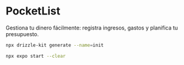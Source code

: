 # PocketList

Gestiona tu dinero fácilmente: registra ingresos, gastos y planifica tu presupuesto.

```bash
npx drizzle-kit generate --name=init
```

```bash
npx expo start --clear
```
